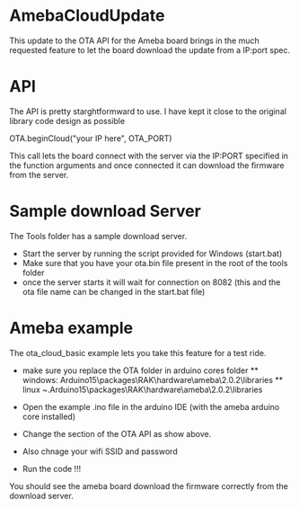 # AmebaCloudUpdate

This update to the OTA API for the Ameba board brings in the much requested 
feature to let the board download the update from a IP:port spec.

# API
The API is pretty starghtformward to use. I have kept it close to the original library 
code design as possible

OTA.beginCloud("your IP here", OTA_PORT)

This call lets the board connect with the server via the IP:PORT specified in the
function arguments and once connected it can download the firmware from the server.

# Sample download Server

The Tools folder has a sample download server. 

* Start the server by running the script provided for Windows (start.bat)
* Make sure that you have your ota.bin file present in the root of the tools folder
* once the server starts it will wait for connection on 8082 (this and the ota file name can be changed in the start.bat file)

# Ameba example

The ota_cloud_basic example lets you take this feature for a test ride. 

* make sure you replace the OTA folder in arduino cores folder
  ** windows: Arduino15\packages\RAK\hardware\ameba\2.0.2\libraries
  ** linux ~\.Arduino15\packages\RAK\hardware\ameba\2.0.2\libraries

* Open the example .ino file in the arduino IDE (with the ameba arduino core installed)
* Change the section of the OTA API as show above.
* Also chnage your wifi SSID and password
* Run the code !!!

You should see the ameba board download the firmware correctly from the download server. 


